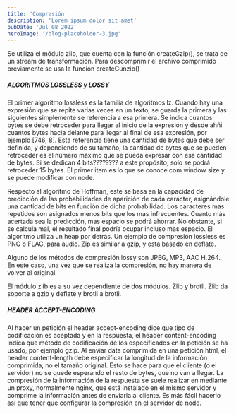 ```yaml
---
title: 'Compresión'
description: 'Lorem ipsum dolor sit amet'
pubDate: 'Jul 08 2022'
heroImage: '/blog-placeholder-3.jpg'
---
```


Se utiliza el módulo zlib, que cuenta con la función createGzip(), se trata de un stream de transformación. Para descomprimir el archivo comprimido previamente se usa la función createGunzip()

##### ALGORITMOS LOSSLESS y LOSSY
El primer algoritmo lossless es la familia de algoritmos lz. Cuando hay una expresión que se repite varias veces en un texto, se guarda la primera y las siguientes simplemente se referencia a esa primera. Se indica cuantos bytes se debe retroceder para llegar al inicio de la expresión y desde ahñi cuantos bytes hacia delante para llegar al final de esa expresión, por ejemplo [746, 8]. Esta referencia tiene una cantidad de bytes que debe ser definida, y dependiendo de su tamaño, la cantidad de bytes que se pueden retroceder es el número máximo que se pueda expresar con esa cantidad de bytes. Si se dedican 4 bits???????? a este propósito, solo se podrá retroceder 15 bytes. El primer item es lo que se conoce com window size y se puede modificar con node.

Respecto al algoritmo de Hoffman, este se basa en la capacidad de predicción de las probabilidades de aparición de cada carácter, asignándole una cantidad de bits en función de dicha probabilidad. Los caracteres mas repetidos son asignados menos bits que los mas infrecuentes. Cuanto más acertada sea la predicción, mas espacio se podrá ahorrar. No obstante, si se calcula mal, el resultado final podría ocupar incluso mas espacio. El algoritmo utiliza un heap por detrás. Un ejemplo de compresión lossless es PNG o FLAC, para audio. Zip es similar a gzip, y está basado en deflate.

Alguno de los métodos de compresión lossy son JPEG, MP3, AAC H.264. En este caso, una vez que se realiza la compresión, no hay manera de volver al original. 

El módulo zlib es a su vez dependiente de dos módulos. Zlib y brotli. Zlib da soporte a gzip y deflate y brotli a brotli.

##### HEADER ACCEPT-ENCODING
Al hacer un petición el header accept-encoding dice que tipo de codificación es aceptada y en la respuesta, el header content-encoding indica que método de codificación de los especificados en la petición se ha usado, por ejemplo gzip. Al enviar data comprimida en una petición html, el header content-length debe especificar la longitud de la información comprimida, no el tamaño original. Esto se hace para que el cliente (o el servidor) no se quede esperando el resto de bytes, que no van a llegar. La compresión de la información de la respuesta se suele realizar en mediante un proxy, normalmente nginx, que está instalado en el mismo servidor y comprime la información antes de enviarla al cliente. Es más fácil hacerlo así que tener que configurar la compresión en el servidor de node.
